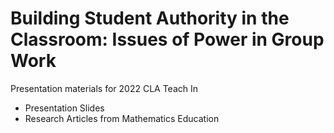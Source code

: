 # Building Student Authority in the Classroom: Issues of Power in Group Work

Presentation materials for 2022 CLA Teach In

- Presentation Slides
- Research Articles from Mathematics Education
